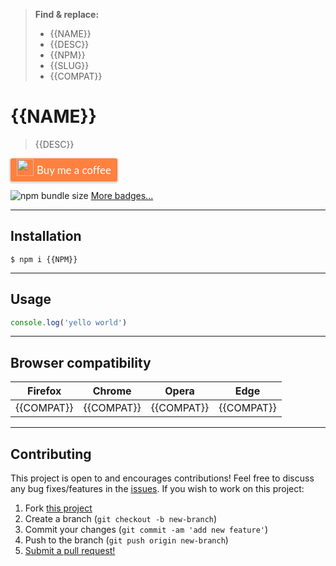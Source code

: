 > **Find & replace:**
>
> - {{NAME}}
> - {{DESC}}
> - {{NPM}}
> - {{SLUG}}
> - {{COMPAT}}

# {{NAME}}

> {{DESC}}

<style>.bmc-button img{width: 27px !important;margin-bottom: 1px !important;box-shadow: none !important;border: none !important;vertical-align: middle !important;}.bmc-button{line-height: 36px !important;height:37px !important;text-decoration: none !important;display:inline-flex !important;color:#ffffff !important;background-color:#FF813F !important;border-radius: 3px !important;border: 1px solid transparent !important;padding: 0px 9px !important;font-size: 17px !important;letter-spacing:-0.08px !important;box-shadow: 0px 1px 2px rgba(190, 190, 190, 0.5) !important;-webkit-box-shadow: 0px 1px 2px 2px rgba(190, 190, 190, 0.5) !important;margin: 0 auto !important;font-family:'Lato', sans-serif !important;-webkit-box-sizing: border-box !important;box-sizing: border-box !important;-o-transition: 0.3s all linear !important;-webkit-transition: 0.3s all linear !important;-moz-transition: 0.3s all linear !important;-ms-transition: 0.3s all linear !important;transition: 0.3s all linear !important;}.bmc-button:hover, .bmc-button:active, .bmc-button:focus {-webkit-box-shadow: 0px 1px 2px 2px rgba(190, 190, 190, 0.5) !important;text-decoration: none !important;box-shadow: 0px 1px 2px 2px rgba(190, 190, 190, 0.5) !important;opacity: 0.85 !important;color:#ffffff !important;}</style><link href="https://fonts.googleapis.com/css?family=Lato&subset=latin,latin-ext" rel="stylesheet"><a class="bmc-button" target="_blank" href="https://www.buymeacoffee.com/shwilliam"><img src="https://bmc-cdn.nyc3.digitaloceanspaces.com/BMC-button-images/BMC-btn-logo.svg" alt="Buy me a coffee"><span style="margin-left:5px">Buy me a coffee</span></a>

![npm bundle size](https://img.shields.io/bundlephobia/min/react)
[More badges...](https://shields.io/)

---

## Installation

```shell
$ npm i {{NPM}}
```

---

## Usage

```js
console.log('yello world')
```

---

## Browser compatibility

|  Firefox   |   Chrome   |   Opera    |    Edge    |
| :--------: | :--------: | :--------: | :--------: |
| {{COMPAT}} | {{COMPAT}} | {{COMPAT}} | {{COMPAT}} |

---

## Contributing

This project is open to and encourages contributions! Feel free to discuss any bug fixes/features in the [issues](https://github.com/shwilliam/{{SLUG}}/issues). If you wish to work on this project:

1. Fork [this project](https://github.com/shwilliam/{{SLUG}})
2. Create a branch (`git checkout -b new-branch`)
3. Commit your changes (`git commit -am 'add new feature'`)
4. Push to the branch (`git push origin new-branch`)
5. [Submit a pull request!](https://github.com/shwilliam/{{SLUG}}/pull/new/master)
